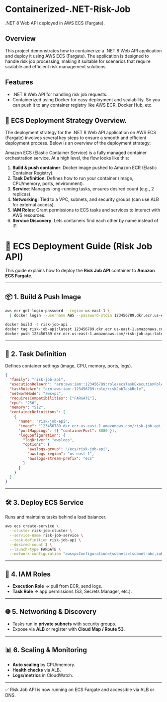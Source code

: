 ﻿# Containerized-.NET-Risk-Job
.NET 8 Web API deployed in AWS ECS (Fargate).

## Overview
This project demonstrates how to containerize a .NET 8 Web API application and deploy it using AWS ECS (Fargate). The application is designed to handle risk job processing, making it suitable for scenarios that require scalable and efficient risk management solutions.
## Features
- .NET 8 Web API for handling risk job requests.
- Containerized using Docker for easy deployment and scalability. So you can push it to any container registry like AWS ECR, Docker Hub, etc.


## 🚀 ECS Deployment Strategy Overview.
The deployment strategy for the .NET 8 Web API application on AWS ECS (Fargate) involves several key steps to ensure a smooth and efficient deployment process. Below is an overview of the deployment strategy:

Amazon ECS (Elastic Container Service) is a fully managed container orchestration service. At a high level, the flow looks like this:
1. **Build & push container**: Docker image pushed to Amazon ECR (Elastic Container Registry).
2. **Task Definition**: Defines how to run your container (image, CPU/memory, ports, environment).
3. **Service**: Manages long-running tasks, ensures desired count (e.g., 2 replicas).
4. **Networking**: Tied to a VPC, subnets, and security groups (can use ALB for external access).
5. **IAM Roles**: Grant permissions to ECS tasks and services to interact with AWS resources.
6. **Service Discovery**: Lets containers find each other by name instead of IP.

# 🚀 ECS Deployment Guide (Risk Job API)

This guide explains how to deploy the **Risk Job API** container to **Amazon ECS Fargate**.

---

## 📦 1. Build & Push Image
```bash
aws ecr get-login-password --region us-east-1 \
  | docker login --username AWS --password-stdin 123456789.dkr.ecr.us-east-1.amazonaws.com

docker build -t risk-job-api .
docker tag risk-job-api:latest 123456789.dkr.ecr.us-east-1.amazonaws.com/risk-job-api:latest
docker push 123456789.dkr.ecr.us-east-1.amazonaws.com/risk-job-api:latest
````

---

## 📄 2. Task Definition

Defines container settings (image, CPU, memory, ports, logs).

```json
{
  "family": "risk-job-api",
  "executionRoleArn": "arn:aws:iam::123456789:role/ecsTaskExecutionRole",
  "taskRoleArn": "arn:aws:iam::123456789:role/riskJobTaskRole",
  "networkMode": "awsvpc",
  "requiresCompatibilities": ["FARGATE"],
  "cpu": "256",
  "memory": "512",
  "containerDefinitions": [
    {
      "name": "risk-job-api",
      "image": "123456789.dkr.ecr.us-east-1.amazonaws.com/risk-job-api:latest",
      "portMappings": [{ "containerPort": 8080 }],
      "logConfiguration": {
        "logDriver": "awslogs",
        "options": {
          "awslogs-group": "/ecs/risk-job-api",
          "awslogs-region": "us-east-1",
          "awslogs-stream-prefix": "ecs"
        }
      }
    }
  ]
}
```

---

## 🛠️ 3. Deploy ECS Service

Runs and maintains tasks behind a load balancer.

```bash
aws ecs create-service \
  --cluster risk-job-cluster \
  --service-name risk-job-service \
  --task-definition risk-job-api \
  --desired-count 2 \
  --launch-type FARGATE \
  --network-configuration "awsvpcConfiguration={subnets=[subnet-abc,subnet-def],securityGroups=[sg-123],assignPublicIp=DISABLED}"
```

---

## 🔑 4. IAM Roles

* **Execution Role** → pull from ECR, send logs.
* **Task Role** → app permissions (S3, Secrets Manager, etc.).

---

## 🌐 5. Networking & Discovery

* Tasks run in **private subnets** with security groups.
* Expose via **ALB** or register with **Cloud Map / Route 53**.

---

## 📊 6. Scaling & Monitoring

* **Auto scaling** by CPU/memory.
* **Health checks** via ALB.
* **Logs/metrics** in CloudWatch.

---

✅ Risk Job API is now running on ECS Fargate and accessible via ALB or DNS.
